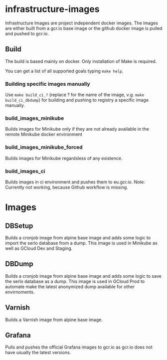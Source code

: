 # infrastructure-images

Infrastructure Images are project independent docker images. The images are either built from a gcr.io base image or the github docker image is pulled and pushed to gcr.io.

## Build

The build is based mainly on docker. Only installation of Make is required.

You can get a list of all supported goals typing `make help`.

### Building specific images manually

Use `make build_ci_?` (replace ? for the name of the image, v.g. `make build_ci_dbdump`)
for building and pushing to registry a specific image manually.

### build_images_minikube

Builds images for Minikube only if they are not already available in the remote Minikube docker environment

### build_images_minikube_forced

Builds images for Minikube regardsless of any existence.

### build_images_ci

Builds images in ci environment and pushes them to eu.gcr.io.
Note: Currently not working, because Github workflow is missing.

# Images

## DBSetup

Builds a cronjob image from alpine base image and adds some logic to import the serlo database from a dump.
This image is used in Minikube as well as GCloud Dev and Staging.

## DBDump

Builds a cronjob image from alpine base image and adds some logic to save the serlo database as a dump.
This image is used in GCloud Prod to automate make the latest anonymized dump available for other envirnoments.

## Varnish

Builds a Varnish image from alpine base image.

## Grafana

Pulls and pushes the official Grafana images to gcr.io as gcr.io does not have usually the latest versions.
